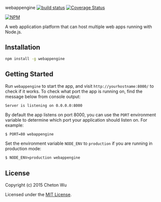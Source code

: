 webappengine [![build status](https://travis-ci.org/cheton/webappengine.svg?branch=master)](https://travis-ci.org/cheton/webappengine) [![Coverage Status](https://coveralls.io/repos/cheton/webappengine/badge.svg)](https://coveralls.io/r/cheton/webappengine)

[![NPM](https://nodei.co/npm/webappengine.png?downloads=true&stars=true)](https://nodei.co/npm/webappengine/)    

A web application platform that can host multiple web apps running with Node.js.

## Installation
```bash
npm install -g webappengine
```

## Getting Started
Run `webappengine` to start the app, and visit `http://yourhostname:8000/` to check if it works. To check what port the app is running on, find the message below from console output:

```
Server is listening on 0.0.0.0:8000
```

By default the app listens on port 8000, you can use the `PORT` environment variable to determine which port your application should listen on. For example:
```bash
$ PORT=80 webappengine
```

Set the environment variable `NODE_ENV` to `production` if you are running in production mode:
```bash
$ NODE_ENV=production webappengine
```

## License

Copyright (c) 2015 Cheton Wu

Licensed under the [MIT License](https://github.com/cheton/webappengine/blob/master/LICENSE).
